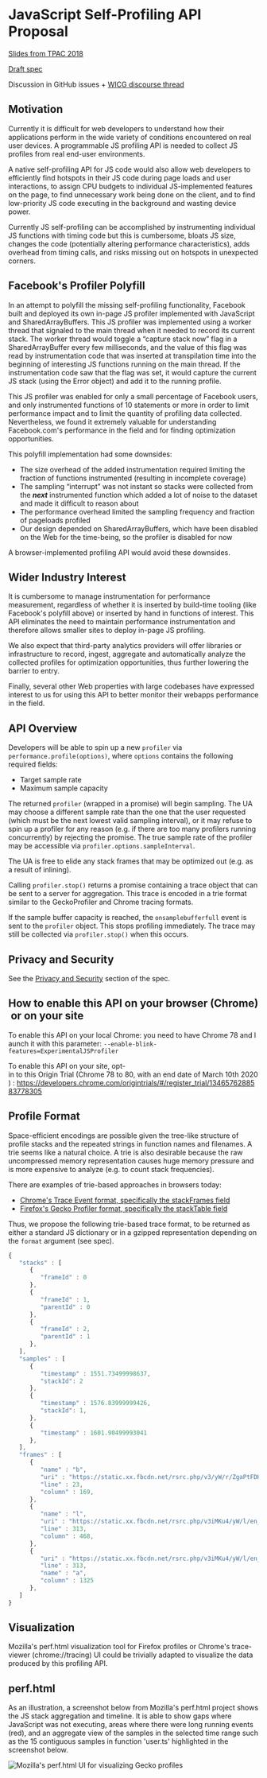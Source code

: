 # JavaScript Self-Profiling API Proposal

[Slides from TPAC 2018](https://github.com/WICG/js-self-profiling/blob/master/doc/tpac-2018-slides.pdf)

[Draft spec](https://wicg.github.io/js-self-profiling)

Discussion in GitHub issues + [WICG discourse thread](https://discourse.wicg.io/t/proposal-an-api-to-allow-webpage-javascript-to-profile-its-own-performance/2818)

## Motivation

Currently it is difficult for web developers to understand how their applications perform in the wide variety of conditions encountered on real user devices. A programmable JS profiling API is needed to collect JS profiles from real end-user environments.

A native self-profiling API for JS code would also allow web developers to efficiently find hotspots in their JS code during page loads and user interactions, to assign CPU budgets to individual JS-implemented features on the page, to find unnecessary work being done on the client, and to find low-priority JS code executing in the background and wasting device power.

Currently JS self-profiling can be accomplished by instrumenting individual JS functions with timing code but this is cumbersome, bloats JS size, changes the code (potentially altering performance characteristics), adds overhead from timing calls, and risks missing out on hotspots in unexpected corners.

## Facebook's Profiler Polyfill

In an attempt to polyfill the missing self-profiling functionality, Facebook built and deployed its own in-page JS profiler implemented with JavaScript and SharedArrayBuffers. This JS profiler was implemented using a worker thread that signaled to the main thread when it needed to record its current stack. The worker thread would toggle a “capture stack now” flag in a SharedArrayBuffer every few milliseconds, and the value of this flag was read by instrumentation code that was inserted at transpilation time into the beginning of interesting JS functions running on the main thread. If the instrumentation code saw that the flag was set, it would capture the current JS stack (using the Error object) and add it to the running profile.

This JS profiler was enabled for only a small percentage of Facebook users, and only instrumented functions of 10 statements or more in order to limit performance impact and to limit the quantity of profiling data collected. Nevertheless, we found it extremely valuable for understanding Facebook.com's performance in the field and for finding optimization opportunities. 

This polyfill implementation had some downsides:

* The size overhead of the added instrumentation required limiting the fraction of functions instrumented (resulting in incomplete coverage)
* The sampling “interrupt” was not instant so stacks were collected from the **_next_** instrumented function which added a lot of noise to the dataset and made it difficult to reason about
* The performance overhead limited the sampling frequency and fraction of pageloads profiled
* Our design depended on SharedArrayBuffers, which have been disabled on the Web for the time-being, so the profiler is disabled for now

A browser-implemented profiling API would avoid these downsides.

## Wider Industry Interest

It is cumbersome to manage instrumentation for performance measurement, regardless of whether it is inserted by build-time tooling (like Facebook's polyfill above) or inserted by hand in functions of interest. This API eliminates the need to maintain performance instrumentation and therefore allows smaller sites to deploy in-page JS profiling.

We also expect that third-party analytics providers will offer libraries or infrastructure to record, ingest, aggregate and automatically analyze the collected profiles for optimization opportunities, thus further lowering the barrier to entry.

Finally, several other Web properties with large codebases have expressed interest to us for using this API to better monitor their webapps performance in the field.

## API Overview

Developers will be able to spin up a new `profiler` via `performance.profile(options)`, where `options` contains the following required fields:

- Target sample rate
- Maximum sample capacity

The returned `profiler` (wrapped in a promise) will begin sampling. The UA may choose a different sample rate than the one that the user requested (which must be the next lowest valid sampling interval), or it may refuse to spin up a profiler for any reason (e.g. if there are too many profilers running concurrently) by rejecting the promise. The true sample rate of the profiler may be accessible via `profiler.options.sampleInterval`.

The UA is free to elide any stack frames that may be optimized out (e.g. as a result of inlining).

Calling `profiler.stop()` returns a promise containing a trace object that can be sent to a server for aggregation. This trace is encoded in a trie format similar to the GeckoProfiler and Chrome tracing formats.

If the sample buffer capacity is reached, the `onsamplebufferfull` event is sent to the `profiler` object. This stops profiling immediately. The trace may still be collected via `profiler.stop()` when this occurs.

## Privacy and Security

See the [Privacy and Security](https://wicg.github.io/js-self-profiling/#privacy-security) section of the spec.

## How to enable this API on your browser (Chrome) or on your site

To enable this API on your local Chrome: you need to have Chrome 78 and launch it with this parameter: `--enable-blink-features=ExperimentalJSProfiler`

To enable this API on your site, opt-in to this Origin Trial (Chrome 78 to 80, with an end date of March 10th 2020) : https://developers.chrome.com/origintrials/#/register_trial/1346576288583778305

## Profile Format

Space-efficient encodings are possible given the tree-like structure of profile stacks and the repeated strings in function names and filenames. A trie seems like a natural choice. A trie is also desirable because the raw uncompressed memory representation causes huge memory pressure and is more expensive to analyze (e.g. to count stack frequencies).

There are examples of trie-based approaches in browsers today:

* [Chrome's Trace Event format, specifically the stackFrames field](https://docs.google.com/document/d/1CvAClvFfyA5R-PhYUmn5OOQtYMH4h6I0nSsKchNAySU/preview#heading=h.yr703knxre9f)
* [Firefox's Gecko Profiler format, specifically the stackTable field](https://github.com/devtools-html/perf.html/blob/master/docs-developer/gecko-profile-format.md#source-data-format)

Thus, we propose the following trie-based trace format, to be returned as either a standard JS dictionary or in a gzipped representation depending on the `format` argument (see spec).

```javascript
{
   "stacks" : [
      {
         "frameId" : 0
      },
      {
         "frameId" : 1,
         "parentId" : 0
      },
      {
         "frameId" : 2,
         "parentId" : 1
      },
   ],
   "samples" : [
      {
         "timestamp" : 1551.73499998637,
         "stackId": 2
      },
      {
         "timestamp" : 1576.83999999426,
         "stackId": 1,
      },
      {
         "timestamp" : 1601.90499993041
      },
   ],
   "frames" : [
      {
         "name" : "b",
         "uri" : "https://static.xx.fbcdn.net/rsrc.php/v3/yW/r/ZgaPtFDHPeq.js",
         "line" : 23,
         "column" : 169,
      },
      {
         "name" : "l",
         "uri" : "https://static.xx.fbcdn.net/rsrc.php/v3iMKu4/yW/l/en_US-i/gSq3sO3PcU1.js",
         "line" : 313,
         "column" : 468,
      },
      {
         "uri" : "https://static.xx.fbcdn.net/rsrc.php/v3iMKu4/yW/l/en_US-i/gSq3sO3PcU1.js",
         "line" : 313,
         "name" : "a",
         "column" : 1325
      },
   ]
}
```

## Visualization

Mozilla's perf.html visualization tool for Firefox profiles or Chrome's trace-viewer (chrome://tracing) UI could be trivially adapted to visualize the data produced by this profiling API.

## perf.html

As an illustration, a screenshot below from Mozilla's perf.html project shows the JS stack aggregation and timeline. It is able to show gaps where JavaScript was not executing, areas where there were long running events (red), and an aggregate view of the samples in the selected time range such as the 15 contiguous samples in function 'user.ts' highlighted in the screenshot below.

![Mozilla's perf.html UI for visualizing Gecko profiles](perf.html.png)

